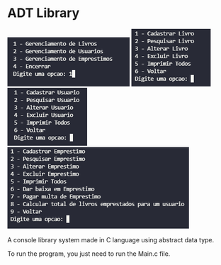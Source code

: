 # ADT Library

<p float="right">
  <img src="https://github.com/omouravictor/omouravictor/blob/main/assets/ADT-Library/menu-main.png" alt="Main Menu">
  <img src="https://github.com/omouravictor/omouravictor/blob/main/assets/ADT-Library/book-menu.png" alt="Book Menu">
  <img src="https://github.com/omouravictor/omouravictor/blob/main/assets/ADT-Library/user-menu.png" alt="User Menu">
  <img src="https://github.com/omouravictor/omouravictor/blob/main/assets/ADT-Library/borrow-menu.png" alt="Borrow Menu">
</p>

A console library system made in C language using abstract data type.

To run the program, you just need to run the Main.c file.
